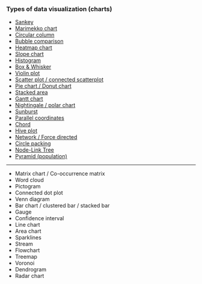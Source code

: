 ### Types of data visualization (charts)
* [Sankey](https://stevengetz.github.io/Assignment_1/assignments/assignment_01.html)
* [Marimekko chart](https://lohry.github.io/DV-Website/assignments/assignment_01.html)
* [Circular column](https://joshjochjozh.github.io/testRepo/assignments/assignment_01.html)
* [Bubble comparison](https://matthiaskn.github.io/Data_Vis_Assignment_1/assignments/assignment_01.html)
* [Heatmap chart](https://webthethird.github.io/testSite/assignments/assignment_01.html)
* [Slope chart](https://ue2116.github.io/myfirstwebsite/assigments/assignment_01.html)
* [Histogram](https://carmelo92.github.io/Website_datavis/assignments/assignment_01.html)
* [Box & Whisker](https://ericywong.github.io/DataViz/pages/assignments/boxandwhisker.html)
* [Violin plot](https://andreeaseusan.github.io/Git_DataViz_Website/assignments/assignment_01.html)
* [Scatter plot / connected scatterplot](https://eduardomontiel.github.io/Test/assignment/assignment_01.html)
* [Pie chart / Donut chart](https://tolaoniyangi.github.io/DataVis_Assignment1/assignments/assignment1_pages.html#HISTORY)
* [Stacked area](http://www.srimmele.com/class_website_ARCHA4892/assignments/assignment_01.html)
* [Gantt chart](https://isabelxiao.github.io/website/assignments/assignment_01.html)
* [Nightingale / polar chart](https://shahneez.github.io/Nightingale/assignments/assignment_01.html)
* [Sunburst](https://tabbiasov.github.io/DataVis2017-ghp/assignments/assignment_01.html)
* [Parallel coordinates](https://rff2107.github.io/assignments/assignment_01.html)
* [Chord](https://heipihanhan.github.io/MyWebsite/assignments/assignment_01.html)
* [Hive plot](https://rdottle.github.io/datavis-website/assignments/01_assignment.html)
* [Network / Force directed](https://jesfaejohn.github.io/Networkgraph_ForceDirected/assign/NG01.html)
* [Circle packing](https://majedabdulsamad.github.io/Class3/assignments/assignment_01.html)
* [Node-Link Tree](https://claradykstra.github.io/HelloWorld/assignments/assignment_01.html)
* [Pyramid (population)](https://yiiinghuang.github.io/2017springdataviz/assignments/assignment_01.html)

---

* Matrix chart / Co-occurrence matrix
* Word cloud
* Pictogram
* Connected dot plot
* Venn diagram
* Bar chart / clustered bar / stacked bar
* Gauge
* Confidence interval
* Line chart
* Area chart
* Sparklines
* Stream
* Flowchart
* Treemap
* Voronoi
* Dendrogram
* Radar chart
